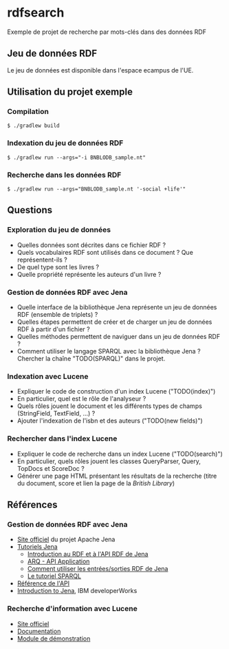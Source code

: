 # rdfsearch
Exemple de projet de recherche par mots-clés dans des données RDF

## Jeu de données RDF
Le jeu de données est disponible dans l'espace ecampus de l'UE.

## Utilisation du projet exemple
### Compilation
```
$ ./gradlew build
```

### Indexation du jeu de données RDF
```
$ ./gradlew run --args="-i BNBLODB_sample.nt"
```

### Recherche dans les données RDF
```
$ ./gradlew run --args="BNBLODB_sample.nt '-social +life'"
```

## Questions
### Exploration du jeu de données
 * Quelles données sont décrites dans ce fichier RDF ?
 * Quels vocabulaires RDF sont utilisés dans ce document ? Que représentent-ils ?
 * De quel type sont les livres ?
 * Quelle propriété représente les auteurs d'un livre ?

### Gestion de données RDF avec Jena
 * Quelle interface de la bibliothèque Jena représente un jeu de données RDF (ensemble de triplets) ?
 * Quelles étapes permettent de créer et de charger un jeu de données RDF à partir d'un fichier ?
 * Quelles méthodes permettent de naviguer dans un jeu de données RDF ?
 * Comment utiliser le langage SPARQL avec la bibliothèque Jena ?
   Chercher la chaîne "TODO(SPARQL)" dans le projet.

### Indexation avec Lucene
 * Expliquer le code de construction d'un index Lucene ("TODO(index)")
  * En particulier, quel est le rôle de l'analyseur ?
  * Quels rôles jouent le document et les différents types de champs (StringField, TextField, ...) ?
 * Ajouter l'indexation de l'isbn et des auteurs ("TODO(new fields)")

### Rechercher dans l'index Lucene
 * Expliquer le code de recherche dans un index Lucene ("TODO(search)")
  * En particulier, quels rôles jouent les classes QueryParser, Query, TopDocs et ScoreDoc ?
 * Générer une page HTML présentant les résultats de la recherche (titre du document, score et lien la page de la *British Library*)

## Références
### Gestion de données RDF avec Jena
 * [Site officiel](http://jena.apache.org/) du projet Apache Jena
 * [Tutoriels Jena](http://jena.apache.org/tutorials/index.html)
   * [Introduction au RDF et à l'API RDF de Jena](https://web-semantique.developpez.com/tutoriels/jena/introduction-rdf/)
   * [ARQ - API Application](https://web-semantique.developpez.com/tutoriels/jena/arq/api-application/)
   * [Comment utiliser les entrées/sorties RDF de Jena](https://web-semantique.developpez.com/tutoriels/jena/io/)
   * [Le tutoriel SPARQL](https://web-semantique.developpez.com/tutoriels/jena/arq/introduction-sparql/)
 * [Référence de l'API](http://jena.apache.org/documentation/javadoc/jena/)
 * [Introduction to Jena](http://www.ibm.com/developerworks/library/j-jena/), IBM developerWorks

### Recherche d'information avec Lucene
 * [Site officiel](http://lucene.apache.org/core/)
 * [Documentation](http://lucene.apache.org/core/5_0_0/index.html)
 * [Module de démonstration](http://lucene.apache.org/core/5_0_0/demo/overview-summary.html#overview_description)

